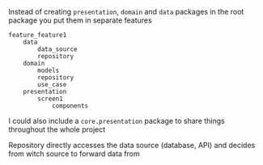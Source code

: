 
Instead of creating `presentation`, `domain` and `data` packages in the root package you put them in separate features 

```
feature_feature1
	data
		data_source
		repository
	domain
		models
		repository
		use_case
	presentation
		screen1
			components
```

I could also include a `core.presentation` package to share things throughout the whole project

Repository directly accesses the data source (database, API) and decides from witch source to forward data from
